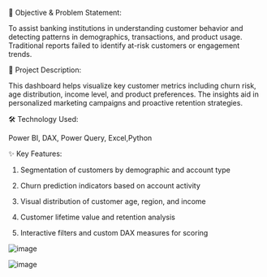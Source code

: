 🎯 Objective & Problem Statement:

To assist banking institutions in understanding customer behavior and detecting patterns in demographics, transactions, and product usage. Traditional reports failed to identify at-risk customers or engagement trends.

📌 Project Description:

This dashboard helps visualize key customer metrics including churn risk, age distribution, income level, and product preferences. The insights aid in personalized marketing campaigns and proactive retention strategies.

🛠️ Technology Used:

Power BI, DAX, Power Query, Excel,Python

✨ Key Features:

1. Segmentation of customers by demographic and account type

2. Churn prediction indicators based on account activity

3. Visual distribution of customer age, region, and income

4. Customer lifetime value and retention analysis

5. Interactive filters and custom DAX measures for scoring

![image](https://github.com/user-attachments/assets/bfc7ee66-05d5-4116-878e-e0eb37135031)

![image](https://github.com/user-attachments/assets/104f4abe-cabc-42ea-998d-38f18e37b121)

